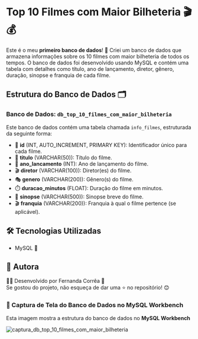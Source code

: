 # Top 10 Filmes com Maior Bilheteria 🎬💰

Este é o meu **primeiro banco de dados**! 🥳 Criei um banco de dados que armazena informações sobre os 10 filmes com maior bilheteria de todos os tempos. O banco de dados foi desenvolvido usando MySQL e contém uma tabela com detalhes como título, ano de lançamento, diretor, gênero, duração, sinopse e franquia de cada filme.

## Estrutura do Banco de Dados 🗂️

### Banco de Dados: `db_top_10_filmes_com_maior_bilheteria`
Este banco de dados contém uma tabela chamada `info_filmes`, estruturada da seguinte forma:

- 🔢 **id** (INT, AUTO_INCREMENT, PRIMARY KEY): Identificador único para cada filme. 
- 🎥 **titulo** (VARCHAR(50)): Título do filme. 
- 📅 **ano_lancamento** (INT): Ano de lançamento do filme. 
- 🎬 **diretor** (VARCHAR(100)): Diretor(es) do filme. 
- 🎭 **genero** (VARCHAR(200)): Gênero(s) do filme. 
- ⏱️ **duracao_minutos** (FLOAT): Duração do filme em minutos. 
- 📜 **sinopse** (VARCHAR(500)): Sinopse breve do filme. 
- 🎬 **franquia** (VARCHAR(200)): Franquia à qual o filme pertence (se aplicável). 

## 🛠️ Tecnologias Utilizadas
- MySQL 🐬

## 📌 Autora
👩‍💻 Desenvolvido por Fernanda Corrêa 🚀  
Se gostou do projeto, não esqueça de dar uma ⭐ no repositório! 😊

### 📸 Captura de Tela do Banco de Dados no MySQL Workbench
Esta imagem mostra a estrutura do banco de dados no **MySQL Workbench**

![captura_db_top_10_filmes_com_maior_bilheteria](https://github.com/user-attachments/assets/a8757a46-d3fa-4108-9a55-df853797a329)

